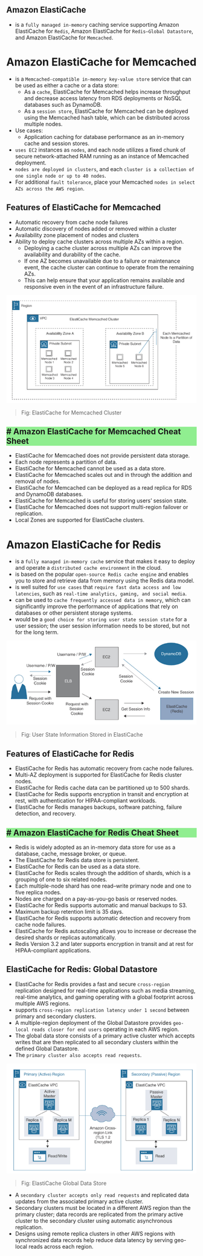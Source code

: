Amazon ElastiCache
---

- is a `fully managed in-memory` caching service supporting Amazon ElastiCache for `Redis`, Amazon ElastiCache for `Redis—Global Datastore`, and Amazon ElastiCache for `Memcached`.

# Amazon ElastiCache for Memcached

- is a `Memcached-compatible in-memory key-value store` service that can be used as either a cache or a data store:
  - As a `cache`, ElastiCache for Memcached helps increase throughput and decrease access latency from RDS deployments or NoSQL databases such as DynamoDB.
  - As a `session store`, ElastiCache for Memcached can be deployed using the Memcached hash table, which can be distributed across multiple nodes.
- Use cases:
  - Application caching for database performance as an in-memory cache and session stores.
- `uses EC2` instances as `nodes`, and each node utilizes a fixed chunk of secure network-attached RAM running as an instance of Memcached deployment.
- `nodes are deployed in clusters`, and each `cluster is a collection of one single node or up to 40 nodes`.
- For additional `fault tolerance`, place your Memcached `nodes in select AZs across the AWS region`.

## Features of ElastiCache for Memcached

- Automatic recovery from cache node failures
- Automatic discovery of nodes added or removed within a cluster
- Availability zone placement of nodes and clusters
- Ability to deploy cache clusters across multiple AZs within a region.
  - Deploying a cache cluster across multiple AZs can improve the availability and durability of the cache.
  - If one AZ becomes unavailable due to a failure or maintenance event, the cache cluster can continue to operate from the remaining AZs.
  - This can help ensure that your application remains available and responsive even in the event of an infrastructure failure.

![ElastiCache for Memcached Cluster](../../images/elasti-cache-for-memcached-cluster.png)
> Fig: ElastiCache for Memcached Cluster

<h2 style="background-color:lightgreen"># Amazon ElastiCache for Memcached Cheat Sheet</h2>

- ElastiCache for Memcached does not provide persistent data storage.
- Each node represents a partition of data.
- ElastiCache for Memcached cannot be used as a data store.
- ElastiCache for Memcached scales out and in through the addition and removal of nodes.
- ElastiCache for Memcached can be deployed as a read replica for RDS and DynamoDB databases.
- ElastiCache for Memcached is useful for storing users’ session state.
- ElastiCache for Memcached does not support multi-region failover or replication.
- Local Zones are supported for ElastiCache clusters.

# Amazon ElastiCache for Redis

- is a `fully managed in-memory cache` service that makes it easy to deploy and operate a `distributed cache environment` in the cloud.
- is based on the popular `open-source Redis cache engine` and enables you to store and retrieve data from memory using the Redis data model.
- is well suited for `use cases` that `require fast data access and low latencies`, such as `real-time analytics, gaming, and social media`.
- can be used to `cache frequently accessed data in memory`, which can significantly improve the performance of applications that rely on databases or other persistent storage systems.
- would be a `good choice for storing user state session state` for a user session; the user session information needs to be stored, but not for the long term.

![User State Information Stored in ElastiCache](../../images/elasti-cache-redis-user-state-information.png)
> Fig: User State Information Stored in ElastiCache

## Features of ElastiCache for Redis

- ElastiCache for Redis has automatic recovery from cache node failures.
- Multi-AZ deployment is supported for ElastiCache for Redis cluster nodes.
- ElastiCache for Redis cache data can be partitioned up to 500 shards.
- ElastiCache for Redis supports encryption in transit and encryption at rest, with authentication for HIPAA-compliant workloads.
- ElastiCache for Redis manages backups, software patching, failure detection, and recovery.

<h2 style="background-color:lightgreen"># Amazon ElastiCache for Redis Cheat Sheet</h2>

- Redis is widely adopted as an in-memory data store for use as a database, cache, message broker, or queue.
- The ElastiCache for Redis data store is persistent.
- ElastiCache for Redis can be used as a data store.
- ElastiCache for Redis scales through the addition of shards, which is a grouping of one to six related nodes.
- Each multiple-node shard has one read–write primary node and one to five replica nodes.
- Nodes are charged on a pay-as-you-go basis or reserved nodes.
- ElastiCache for Redis supports automatic and manual backups to S3.
- Maximum backup retention limit is 35 days.
- ElastiCache for Redis supports automatic detection and recovery from cache node failures.
- ElastiCache for Redis autoscaling allows you to increase or decrease the desired shards or replicas automatically.
- Redis Version 3.2 and later supports encryption in transit and at rest for HIPAA-compliant applications.

## ElastiCache for Redis: Global Datastore

- ElastiCache for Redis provides a fast and secure `cross-region` replication designed for real-time applications such as media streaming, real-time analytics, and gaming operating with a global footprint across multiple AWS regions.
- supports `cross-region replication latency under 1 second` between primary and secondary clusters.
- A multiple-region deployment of the Global Datastore provides `geo-local reads closer for end users` operating in each AWS region.
- The global data store consists of a primary active cluster which accepts writes that are then replicated to all secondary clusters within the defined Global Datastore.
- The `primary cluster also accepts read requests`.

![ElastiCache Global Data Store](../../images/elasti-cache-global-data-store.png)
> Fig: ElastiCache Global Data Store

- A `secondary cluster accepts only read requests` and replicated data updates from the associated primary active cluster.
- Secondary clusters must be located in a different AWS region than the primary cluster; data records are replicated from the primary active cluster to the secondary cluster using automatic asynchronous replication.
-  Designs using remote replica clusters in other AWS regions with synchronized data records help reduce data latency by serving geo-local reads across each region.
